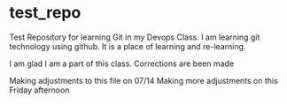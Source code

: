 # test_repo
Test Repository for learning Git in my Devops Class.
I am learning git technology using github.
It is a place of learning and re-learning.

I am glad I am a part of this class.
Corrections are been made

Making adjustments to this file on 07/14
Making more adjustments on this Friday afternoon
